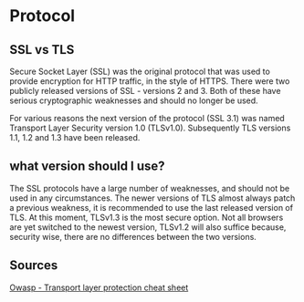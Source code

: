 # Protocol


## SSL vs TLS

Secure Socket Layer (SSL) was the original protocol that was used to provide encryption for HTTP traffic, in the style of HTTPS. There were two publicly released versions of SSL - versions 2 and 3. Both of these have serious cryptographic weaknesses and should no longer be used.

For various reasons the next version of the protocol (SSL 3.1) was named Transport Layer Security  version 1.0 (TLSv1.0). Subsequently TLS versions 1.1, 1.2 and 1.3 have been released.


## what version should I use?

The SSL protocols have a large number of weaknesses, and should not be used in any circumstances.
The newer versions of TLS almost always patch a previous weakness, it is recommended to use the last released version of TLS.
At this moment, TLSv1.3 is the most secure option. Not all browsers are yet switched to the newest version, TLSv1.2 will also suffice because, security wise, there are no differences between the two versions.

## Sources

[Owasp - Transport layer protection cheat sheet](https://cheatsheetseries.owasp.org/cheatsheets/Transport_Layer_Protection_Cheat_Sheet.html)
